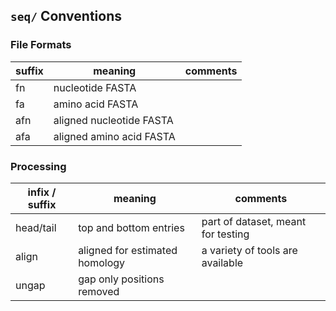 ## `seq/` Conventions ##
### File Formats ###

| suffix | meaning                  | comments |
| ----   | ----                     | ----     |
| fn     | nucleotide FASTA         |          |
| fa     | amino acid FASTA         |          |
| afn    | aligned nucleotide FASTA |          |
| afa    | aligned amino acid FASTA |          |

### Processing ###

| infix / suffix | meaning                        | comments                           |
| ----           | ----                           | ----                               |
| head/tail      | top and bottom entries         | part of dataset, meant for testing |
| align          | aligned for estimated homology | a variety of tools are available   |
| ungap          | gap only positions removed     |                                    |
